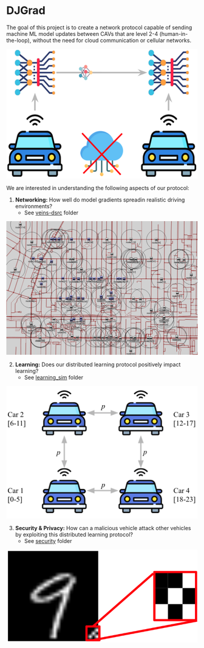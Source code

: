 # DJGrad
The goal of this project is to create a network protocol capable of sending machine ML model updates between CAVs that are level 2-4 (human-in-the-loop), without the need for cloud communication or cellular networks.

<p align="center">
  <img src="images/teaser.png" width="600" />
</p>

We are interested in understanding the following aspects of our protocol:

1. **Networking:** How  well do  model gradients  spreadin  realistic  driving  environments?
    - See [veins-dsrc](veins-dsrc) folder
<p align="center">
  <img src="images/dowtown_sim.png" width="600" />
</p>

2. **Learning:** Does our distributed learning protocol positively impact learning?
    - See [learning_sim](learning_sim) folder
<p align="center">
  <img src="images/sim_model.png" width="600" />
</p>

3. **Security & Privacy:** How can a malicious vehicle attack other vehicles by exploiting this distributed learning protocol?
    - See [security](security) folder
<p align="center">
  <img src="images/backdoor_trigger.png" width="600" />
</p>
